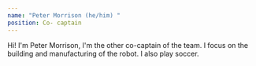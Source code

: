 ```yaml
---
name: "Peter Morrison (he/him) "
position: Co- captain
---
```

Hi! I'm Peter Morrison, I'm the other co-captain of the team. I focus on the building and manufacturing of the robot. I also play soccer.